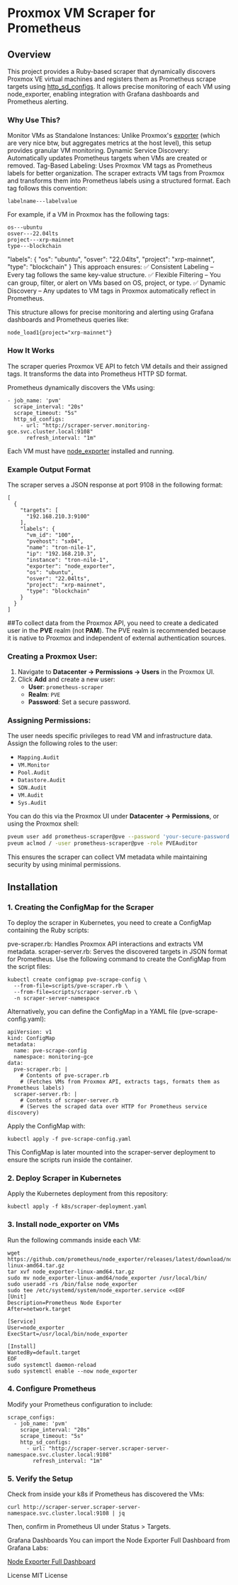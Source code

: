 # Proxmox VM Scraper for Prometheus

## Overview

This project provides a Ruby-based scraper that dynamically discovers Proxmox VE virtual machines and registers them as Prometheus scrape targets using [http_sd_configs](https://prometheus.io/docs/prometheus/latest/configuration/configuration/#http_sd_config). It allows precise monitoring of each VM using node_exporter, enabling integration with Grafana dashboards and Prometheus alerting.

### Why Use This?

Monitor VMs as Standalone Instances: Unlike Proxmox's [exporter](https://github.com/prometheus-pve/prometheus-pve-exporter) (which are very nice btw, but aggregates metrics at the host level), this setup provides granular VM monitoring.
Dynamic Service Discovery: Automatically updates Prometheus targets when VMs are created or removed.
Tag-Based Labeling: Uses Proxmox VM tags as Prometheus labels for better organization.
The scraper extracts VM tags from Proxmox and transforms them into Prometheus labels using a structured format. Each tag follows this convention:
```
labelname---labelvalue
```
For example, if a VM in Proxmox has the following tags:
```
os---ubuntu
osver---22.04lts
project---xrp-mainnet
type---blockchain
```
"labels": {
  "os": "ubuntu",
  "osver": "22.04lts",
  "project": "xrp-mainnet",
  "type": "blockchain"
}
This approach ensures:
✅ Consistent Labeling – Every tag follows the same key-value structure.
✅ Flexible Filtering – You can group, filter, or alert on VMs based on OS, project, or type.
✅ Dynamic Discovery – Any updates to VM tags in Proxmox automatically reflect in Prometheus.

This structure allows for precise monitoring and alerting using Grafana dashboards and Prometheus queries like:
```
node_load1{project="xrp-mainnet"}
```

### How It Works

The scraper queries Proxmox VE API to fetch VM details and their assigned tags.
It transforms the data into Prometheus HTTP SD format.

Prometheus dynamically discovers the VMs using:
```
- job_name: 'pvm'
  scrape_interval: "20s"
  scrape_timeout: "5s"
  http_sd_configs:
    - url: "http://scraper-server.monitoring-gce.svc.cluster.local:9108"
      refresh_interval: "1m"
```

Each VM must have [node_exporter](https://github.com/prometheus/node_exporter) installed and running.

### Example Output Format
The scraper serves a JSON response at port 9108 in the following format:

```
[
  {
    "targets": [
      "192.168.210.3:9100"
    ],
    "labels": {
      "vm_id": "100",
      "pvehost": "sx04",
      "name": "tron-nile-1",
      "ip": "192.168.210.3",
      "instance": "tron-nile-1",
      "exporter": "node_exporter",
      "os": "ubuntu",
      "osver": "22.04lts",
      "project": "xrp-mainnet",
      "type": "blockchain"
    }
  }
]
```
##To collect data from the Proxmox API, you need to create a dedicated user in the **PVE** realm (not **PAM**). The PVE realm is recommended because it is native to Proxmox and independent of external authentication sources.

### Creating a Proxmox User:
1. Navigate to **Datacenter → Permissions → Users** in the Proxmox UI.
2. Click **Add** and create a new user:
   - **User**: `prometheus-scraper`
   - **Realm**: `PVE`
   - **Password**: Set a secure password.

### Assigning Permissions:
The user needs specific privileges to read VM and infrastructure data. Assign the following roles to the user:

- `Mapping.Audit`
- `VM.Monitor`
- `Pool.Audit`
- `Datastore.Audit`
- `SDN.Audit`
- `VM.Audit`
- `Sys.Audit`

You can do this via the Proxmox UI under **Datacenter → Permissions**, or using the Proxmox shell:

```sh
pveum user add prometheus-scraper@pve --password 'your-secure-password'
pveum aclmod / -user prometheus-scraper@pve -role PVEAuditor
```

This ensures the scraper can collect VM metadata while maintaining security by using minimal permissions.


## Installation

### 1. Creating the ConfigMap for the Scraper
To deploy the scraper in Kubernetes, you need to create a ConfigMap containing the Ruby scripts:

pve-scraper.rb: Handles Proxmox API interactions and extracts VM metadata.
scraper-server.rb: Serves the discovered targets in JSON format for Prometheus.
Use the following command to create the ConfigMap from the script files:

```
kubectl create configmap pve-scrape-config \
  --from-file=scripts/pve-scraper.rb \
  --from-file=scripts/scraper-server.rb \
  -n scraper-server-namespace
```
Alternatively, you can define the ConfigMap in a YAML file (pve-scrape-config.yaml):

```
apiVersion: v1
kind: ConfigMap
metadata:
  name: pve-scrape-config
  namespace: monitoring-gce
data:
  pve-scraper.rb: |
    # Contents of pve-scraper.rb
    # (Fetches VMs from Proxmox API, extracts tags, formats them as Prometheus labels)
  scraper-server.rb: |
    # Contents of scraper-server.rb
    # (Serves the scraped data over HTTP for Prometheus service discovery)
```

Apply the ConfigMap with:

```
kubectl apply -f pve-scrape-config.yaml
```

This ConfigMap is later mounted into the scraper-server deployment to ensure the scripts run inside the container.

### 2. Deploy Scraper in Kubernetes
Apply the Kubernetes deployment from this repository:
```
kubectl apply -f k8s/scraper-deployment.yaml
```

### 3. Install node_exporter on VMs
Run the following commands inside each VM:
```
wget https://github.com/prometheus/node_exporter/releases/latest/download/node_exporter-linux-amd64.tar.gz
tar xvf node_exporter-linux-amd64.tar.gz
sudo mv node_exporter-linux-amd64/node_exporter /usr/local/bin/
sudo useradd -rs /bin/false node_exporter
sudo tee /etc/systemd/system/node_exporter.service <<EOF
[Unit]
Description=Prometheus Node Exporter
After=network.target

[Service]
User=node_exporter
ExecStart=/usr/local/bin/node_exporter

[Install]
WantedBy=default.target
EOF
sudo systemctl daemon-reload
sudo systemctl enable --now node_exporter
```

### 4. Configure Prometheus

Modify your Prometheus configuration to include:
```
scrape_configs:
  - job_name: 'pvm'
    scrape_interval: "20s"
    scrape_timeout: "5s"
    http_sd_configs:
      - url: "http://scraper-server.scraper-server-namespace.svc.cluster.local:9108"
        refresh_interval: "1m"
```

### 5. Verify the Setup
Check from inside your k8s if Prometheus has discovered the VMs:
```
curl http://scraper-server.scraper-server-namespace.svc.cluster.local:9108 | jq
```
Then, confirm in Prometheus UI under Status > Targets.

Grafana Dashboards
You can import the Node Exporter Full Dashboard from Grafana Labs:

[Node Exporter Full Dashboard](https://grafana.com/grafana/dashboards/1860-node-exporter-full/)

License
MIT License

